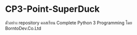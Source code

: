 # CP3-Point-SuperDuck
ตัวอย่าง repository คอสเรียน Complete Python 3 Programming โดย BorntoDev.Co.Ltd
